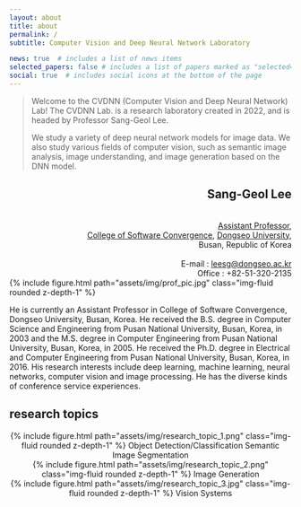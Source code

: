 ```yaml
---
layout: about
title: about
permalink: /
subtitle: Computer Vision and Deep Neural Network Laboratory

news: true  # includes a list of news items
selected_papers: false # includes a list of papers marked as "selected={true}"
social: true  # includes social icons at the bottom of the page
---
```


<blockquote>
Welcome to the CVDNN (Computer Vision and Deep Neural Network) Lab! The CVDNN Lab. is a research laboratory created in 2022, and is headed by Professor Sang-Geol Lee.

We study a variety of deep neural network models for image data. We also study various fields of computer vision, such as semantic image analysis, image understanding, and image generation based on the DNN model.
</blockquote>

<div class="row align-items-center justify-content-sm-end">
    <div class="col-sm mt-3 mt-md-0" align=right>
        <h2>Sang-Geol Lee</h2><br>
        <a href="https://uni.dongseo.ac.kr/sw/?pCode=MN1000008&mode=view&idx=1434">Assistant Professor</a>,<br>
        <a href="https://uni.dongseo.ac.kr/software/">College of Software Convergence</a>, <a href="https://uni.dongseo.ac.kr/eng/">Dongseo University</a>,<br>
        Busan, Republic of Korea<br><br>
        E-mail : <a href="mailto:leesg@dongsea.ac.kr">leesg@dongseo.ac.kr</a><br>
        Office : +82-51-320-2135
    </div>
    <div class="col-sm-3 mt-3 mt-md-0">
        {% include figure.html path="assets/img/prof_pic.jpg" class="img-fluid rounded z-depth-1" %}
    </div>
</div>

He is currently an Assistant Professor in College of Software Convergence, Dongseo University, Busan, Korea. He received the B.S. degree in Computer Science and Engineering from Pusan National University, Busan, Korea, in 2003 and the M.S. degree in Computer Engineering from Pusan National University, Busan, Korea, in 2005. He received the Ph.D. degree in Electrical and Computer Engineering from Pusan National University, Busan, Korea, in 2016. His research interests include deep learning, machine learning, neural networks, computer vision and image processing. He has the diverse kinds of conference service experiences.

## research topics
<div class="row align-items-end justify-content-sm-start">
    <div class="col-sm mt-3 mt-md-0" align=center>
        {% include figure.html path="assets/img/research_topic_1.png" class="img-fluid rounded z-depth-1" %}
        Object Detection/Classification
        Semantic Image Segmentation
    </div>
    <div class="col-sm mt-3 mt-md-0" align=center>
        {% include figure.html path="assets/img/research_topic_2.png" class="img-fluid rounded z-depth-1" %}
        Image Generation
    </div>
    <div class="col-sm mt-3 mt-md-0" align=center>
        {% include figure.html path="assets/img/research_topic_3.jpg" class="img-fluid rounded z-depth-1" %}
        Vision Systems
    </div>
</div>
<br>
